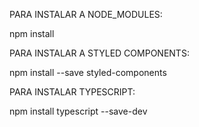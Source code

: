 PARA INSTALAR A NODE_MODULES:

npm install

PARA INSTALAR A STYLED COMPONENTS:

npm install --save styled-components

PARA INSTALAR TYPESCRIPT:

npm install typescript --save-dev

